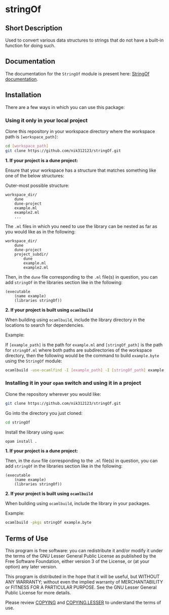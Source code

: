 # stringOf

## Short Description

Used to convert various data structures to strings that do not have a built-in function for doing such.

## Documentation

The documentation for the `StringOf` module is present here: [StringOf documentation](https://nik312123.github.io/ocamlLibDocs/stringOf/StringOf/).

## Installation

There are a few ways in which you can use this package:

### Using it only in your local project

Clone this repository in your workspace directory where the workspace path is `[workspace_path]`:

```bash
cd [workspace_path]
git clone https://github.com/nik312123/stringOf.git
```

**1\. If your project is a dune project:**

Ensure that your workspace has a structure that matches something like one of the below structures:

Outer-most possible structure:

```
workspace_dir/
    dune
    dune-project
    example.ml
    example2.ml
    ...
```

The `.ml` files in which you need to use the library can be nested as far as you would like as in the following:

```
workspace_dir/
    dune
    dune-project
    project_subdir/
        dune
        example.ml
        example2.ml
```

Then, in the `dune` file corresponding to the `.ml` file(s) in question, you can add `stringOf` in the libraries section like in the following:

```
(executable
    (name example)
    (libraries stringOf))
```

**2\. If your project is built using `ocamlbuild`**

When building using `ocamlbuild`, include the library directory in the locations to search for dependencies.

Example:

If `[example_path]` is the path for `example.ml` and `[stringOf_path]` is the path for `stringOf.ml` where both paths are subdirectories of the workspace directory, then the following would be the command to build `example.byte` using the `StringOf` module:

```bash
ocamlbuild -use-ocamlfind -I [example_path] -I [stringOf_path] example.byte
```

### Installing it in your `opam` switch and using it in a project

Clone the repository wherever you would like:

```bash
git clone https://github.com/nik312123/stringOf.git
```

Go into the directory you just cloned:

```bash
cd stringOf
```

Install the library using `opam`:

```bash
opam install .
```

**1\. If your project is a dune project:**

Then, in the `dune` file corresponding to the `.ml` file(s) in question, you can add `stringOf` in the libraries section like in the following:

```
(executable
    (name example)
    (libraries stringOf))
```

**2\. If your project is built using `ocamlbuild`**

When building using `ocamlbuild`, include the library in your packages.

Example:

```bash
ocamlbuild -pkgs stringOf example.byte
```

## Terms of Use

This program is free software: you can redistribute it and/or modify
it under the terms of the GNU Lesser General Public License as published by
the Free Software Foundation, either version 3 of the License, or
(at your option) any later version.

This program is distributed in the hope that it will be useful,
but WITHOUT ANY WARRANTY; without even the implied warranty of
MERCHANTABILITY or FITNESS FOR A PARTICULAR PURPOSE.  See the
GNU Lesser General Public License for more details.

Please review [COPYING](COPYING) and [COPYING.LESSER](COPYING.LESSER) to understand the terms of use.
